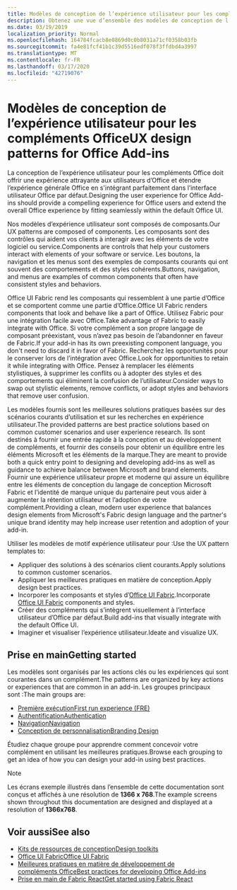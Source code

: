 ```yaml
---
title: Modèles de conception de l’expérience utilisateur pour les compléments Office
description: Obtenez une vue d’ensemble des modèles de conception de l’interface utilisateur pour les compléments Office, y compris les modèles de navigation, d’authentification, de première utilisation et de personnalisation.
ms.date: 03/19/2019
localization_priority: Normal
ms.openlocfilehash: 164784fcacb8e0869d0c0b8031a71cf0358b03fb
ms.sourcegitcommit: fa4e81fcf41b1c39d5516edf078f3ffdbd4a3997
ms.translationtype: MT
ms.contentlocale: fr-FR
ms.lasthandoff: 03/17/2020
ms.locfileid: "42719076"
---
```

# <a name="ux-design-patterns-for-office-add-ins"></a><span data-ttu-id="693dc-103">Modèles de conception de l’expérience utilisateur pour les compléments Office</span><span class="sxs-lookup"><span data-stu-id="693dc-103">UX design patterns for Office Add-ins</span></span>

<span data-ttu-id="693dc-104">La conception de l’expérience utilisateur pour les compléments Office doit offrir une expérience attrayante aux utilisateurs d’Office et étendre l’expérience générale Office en s'intégrant parfaitement dans l’interface utilisateur Office par défaut.</span><span class="sxs-lookup"><span data-stu-id="693dc-104">Designing the user experience for Office Add-ins should provide a compelling experience for Office users and extend the overall Office experience by fitting seamlessly within the default Office UI.</span></span>  

<span data-ttu-id="693dc-105">Nos modèles d’expérience utilisateur sont composés de composants.</span><span class="sxs-lookup"><span data-stu-id="693dc-105">Our UX patterns are composed of components.</span></span> <span data-ttu-id="693dc-106">Les composants sont des contrôles qui aident vos clients à interagir avec les éléments de votre logiciel ou service.</span><span class="sxs-lookup"><span data-stu-id="693dc-106">Components are controls that help your customers interact with elements of your software or service.</span></span> <span data-ttu-id="693dc-107">Les boutons, la navigation et les menus sont des exemples de composants courants qui ont souvent des comportements et des styles cohérents.</span><span class="sxs-lookup"><span data-stu-id="693dc-107">Buttons, navigation, and menus are examples of common components that often have consistent styles and behaviors.</span></span>

<span data-ttu-id="693dc-108">Office UI Fabric rend les composants qui ressemblent à une partie d’Office et se comportent comme une partie d’Office.</span><span class="sxs-lookup"><span data-stu-id="693dc-108">Office UI Fabric renders components that look and behave like a part of Office.</span></span> <span data-ttu-id="693dc-109">Utilisez Fabric pour une intégration facile avec Office.</span><span class="sxs-lookup"><span data-stu-id="693dc-109">Take advantage of Fabric to easily integrate with Office.</span></span> <span data-ttu-id="693dc-110">Si votre complément a son propre langage de composant préexistant, vous n’avez pas besoin de l’abandonner en faveur de Fabric.</span><span class="sxs-lookup"><span data-stu-id="693dc-110">If your add-in has its own preexisting component language, you don't need to discard it in favor of Fabric.</span></span> <span data-ttu-id="693dc-111">Recherchez les opportunités pour le conserver lors de l’intégration avec Office.</span><span class="sxs-lookup"><span data-stu-id="693dc-111">Look for opportunities to retain it while integrating with Office.</span></span> <span data-ttu-id="693dc-112">Pensez à remplacer les éléments stylistiques, à supprimer les conflits ou à adopter des styles et des comportements qui éliminent la confusion de l’utilisateur.</span><span class="sxs-lookup"><span data-stu-id="693dc-112">Consider ways to swap out stylistic elements, remove conflicts, or adopt styles and behaviors that remove user confusion.</span></span>

<span data-ttu-id="693dc-113">Les modèles fournis sont les meilleures solutions pratiques basées sur des scénarios courants d’utilisation et sur les recherches en expérience utilisateur.</span><span class="sxs-lookup"><span data-stu-id="693dc-113">The provided patterns are best practice solutions based on common customer scenarios and user experience research.</span></span> <span data-ttu-id="693dc-114">Ils sont destinés à fournir une entrée rapide à la conception et au développement de compléments, et fournir des conseils pour obtenir un équilibre entre les éléments Microsoft et les éléments de la marque.</span><span class="sxs-lookup"><span data-stu-id="693dc-114">They are meant to provide both a quick entry point to designing and developing add-ins as well as guidance to achieve balance between Microsoft and brand elements.</span></span> <span data-ttu-id="693dc-115">Fournir une expérience utilisateur propre et moderne qui assure un équilibre entre les éléments de conception du langage de conception Microsoft Fabric et l’identité de marque unique du partenaire peut vous aider à augmenter la rétention utilisateur et l’adoption de votre complément.</span><span class="sxs-lookup"><span data-stu-id="693dc-115">Providing a clean, modern user experience that balances design elements from Microsoft's Fabric design language and the partner's unique brand identity may help increase user retention and adoption of your add-in.</span></span>

<span data-ttu-id="693dc-116">Utiliser les modèles de motif expérience utilisateur pour :</span><span class="sxs-lookup"><span data-stu-id="693dc-116">Use the UX pattern templates to:</span></span>

* <span data-ttu-id="693dc-117">Appliquer des solutions à des scénarios client courants.</span><span class="sxs-lookup"><span data-stu-id="693dc-117">Apply solutions to common customer scenarios.</span></span>
* <span data-ttu-id="693dc-118">Appliquer les meilleures pratiques en matière de conception.</span><span class="sxs-lookup"><span data-stu-id="693dc-118">Apply design best practices.</span></span>
* <span data-ttu-id="693dc-119">Incorporer les composants et styles d’[Office UI Fabric](https://developer.microsoft.com/fabric#/get-started).</span><span class="sxs-lookup"><span data-stu-id="693dc-119">Incorporate [Office UI Fabric](https://developer.microsoft.com/fabric#/get-started) components and styles.</span></span>
* <span data-ttu-id="693dc-120">Créer des compléments qui s’intègrent visuellement à l’interface utilisateur d’Office par défaut.</span><span class="sxs-lookup"><span data-stu-id="693dc-120">Build add-ins that visually integrate with the default Office UI.</span></span>
* <span data-ttu-id="693dc-121">Imaginer et visualiser l’expérience utilisateur.</span><span class="sxs-lookup"><span data-stu-id="693dc-121">Ideate and visualize UX.</span></span>

## <a name="getting-started"></a><span data-ttu-id="693dc-122">Prise en main</span><span class="sxs-lookup"><span data-stu-id="693dc-122">Getting started</span></span>

<span data-ttu-id="693dc-123">Les modèles sont organisés par les actions clés ou les expériences qui sont courantes dans un complément.</span><span class="sxs-lookup"><span data-stu-id="693dc-123">The patterns are organized by key actions or experiences that are common in an add-in.</span></span> <span data-ttu-id="693dc-124">Les groupes principaux sont :</span><span class="sxs-lookup"><span data-stu-id="693dc-124">The main groups are:</span></span>

* [<span data-ttu-id="693dc-125">Première exécution</span><span class="sxs-lookup"><span data-stu-id="693dc-125">First run experience (FRE)</span></span>](../design/first-run-experience-patterns.md)
* [<span data-ttu-id="693dc-126">Authentification</span><span class="sxs-lookup"><span data-stu-id="693dc-126">Authentication</span></span>](../design/authentication-patterns.md)
* [<span data-ttu-id="693dc-127">Navigation</span><span class="sxs-lookup"><span data-stu-id="693dc-127">Navigation</span></span>](../design/navigation-patterns.md)
* [<span data-ttu-id="693dc-128">Conception de personnalisation</span><span class="sxs-lookup"><span data-stu-id="693dc-128">Branding Design</span></span>](../design/branding-patterns.md)

<span data-ttu-id="693dc-129">Étudiez chaque groupe pour apprendre comment concevoir votre complément en utilisant les meilleures pratiques.</span><span class="sxs-lookup"><span data-stu-id="693dc-129">Browse each grouping to get an idea of how you can design your add-in using best practices.</span></span>

> [!NOTE]
> <span data-ttu-id="693dc-130">Les écrans exemple illustrés dans l’ensemble de cette documentation sont conçus et affichés à une résolution de **1366 x 768**.</span><span class="sxs-lookup"><span data-stu-id="693dc-130">The example screens shown throughout this documentation are designed and displayed at a resolution of **1366x768**.</span></span>

## <a name="see-also"></a><span data-ttu-id="693dc-131">Voir aussi</span><span class="sxs-lookup"><span data-stu-id="693dc-131">See also</span></span>

* [<span data-ttu-id="693dc-132">Kits de ressources de conception</span><span class="sxs-lookup"><span data-stu-id="693dc-132">Design toolkits</span></span>](design-toolkits.md)
* [<span data-ttu-id="693dc-133">Office UI Fabric</span><span class="sxs-lookup"><span data-stu-id="693dc-133">Office UI Fabric</span></span>](https://developer.microsoft.com/fabric)
* [<span data-ttu-id="693dc-134">Meilleures pratiques en matière de développement de compléments Office</span><span class="sxs-lookup"><span data-stu-id="693dc-134">Best practices for developing Office Add-ins</span></span>](../concepts/add-in-development-best-practices.md)
* [<span data-ttu-id="693dc-135">Prise en main de Fabric React</span><span class="sxs-lookup"><span data-stu-id="693dc-135">Get started using Fabric React</span></span>](../design/using-office-ui-fabric-react.md)
